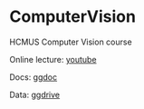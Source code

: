# ComputerVision
HCMUS Computer Vision course

Online lecture: [youtube](https://www.youtube.com/playlist?list=PLd3hlSJsX_ImKP68wfKZJVIPTd8Ie5u-9)

Docs: [ggdoc](https://docs.google.com/document/d/1iK0rQkrYLfDdgL7EdXHGyTyQlJPy24SsOJxbDDruHJ0/edit)

Data: [ggdrive](https://drive.google.com/drive/u/0/folders/1q3RhloAk2JnGm0aQILI9oWsVSQNzvC7e)
